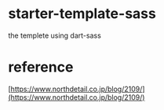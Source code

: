 # starter-template-sass
the templete using dart-sass

# reference
[https://www.northdetail.co.jp/blog/2109/](https://www.northdetail.co.jp/blog/2109/)
